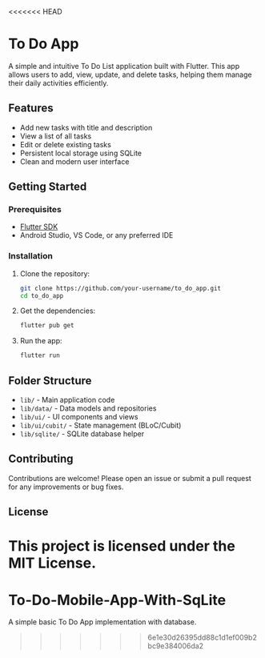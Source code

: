 <<<<<<< HEAD
# To Do App

A simple and intuitive To Do List application built with Flutter. This app allows users to add, view, update, and delete tasks, helping them manage their daily activities efficiently.

## Features
- Add new tasks with title and description
- View a list of all tasks
- Edit or delete existing tasks
- Persistent local storage using SQLite
- Clean and modern user interface

## Getting Started

### Prerequisites
- [Flutter SDK](https://flutter.dev/docs/get-started/install)
- Android Studio, VS Code, or any preferred IDE

### Installation
1. Clone the repository:
   ```sh
   git clone https://github.com/your-username/to_do_app.git
   cd to_do_app
   ```
2. Get the dependencies:
   ```sh
   flutter pub get
   ```
3. Run the app:
   ```sh
   flutter run
   ```

## Folder Structure
- `lib/` - Main application code
- `lib/data/` - Data models and repositories
- `lib/ui/` - UI components and views
- `lib/ui/cubit/` - State management (BLoC/Cubit)
- `lib/sqlite/` - SQLite database helper

## Contributing
Contributions are welcome! Please open an issue or submit a pull request for any improvements or bug fixes.

## License
This project is licensed under the MIT License.
=======
# To-Do-Mobile-App-With-SqLite
A simple basic To Do App implementation with database.
>>>>>>> 6e1e30d26395dd88c1d1ef009b2bc9e384006da2
